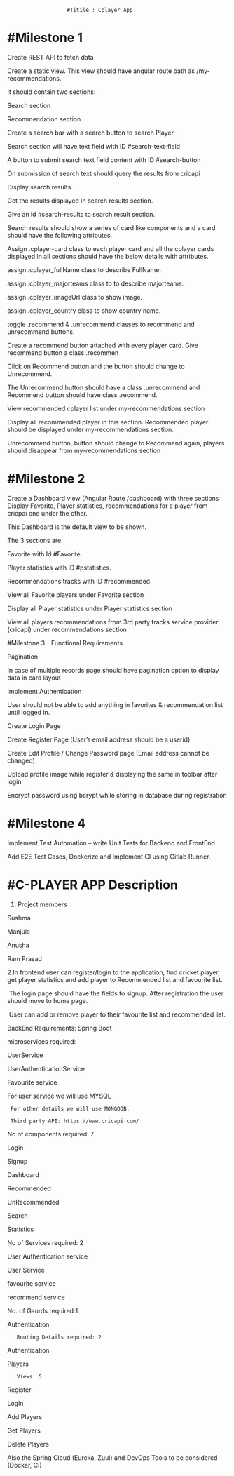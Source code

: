                        #Titile : Cplayer App


#Milestone 1
===============

Create REST API to fetch data

Create a static view. This view should have angular route path as /my-recommendations.

It should contain two sections:

Search section

Recommendation section

Create a search bar with a search button to search Player.

Search section will have text field with ID #search-text-field

A button to submit search text field content with ID #search-button

On submission of search text should query the results from cricapi

Display search results.

Get the results displayed in search results section.

Give an id #search-results to search result section.

Search results should show a series of card like components and a card should have the following attributes.

Assign .cplayer-card class to each player card and all the cplayer cards displayed in all sections should have the below details with attributes.

assign .cplayer_fullName class to describe FullName.

assign .cplayer_majorteams class to to describe majorteams.

assign .cplayer_imageUrl class to show image.

assign .cplayer_country class to show country name.

toggle .recommend & .unrecommend classes to recommend and unrecommend buttons.

Create a recommend button attached with every player card. Give recommend button a class .recommen

Click on Recommend button and the button should change to Unrecommend.

The Unrecommend button should have a class .unrecommend and Recommend button should have class .recommend.

View recommended cplayer list under my-recommendations section

Display all recommended player in this section. Recommended player should be displayed under my-recommendations section.

Unrecommend button, button should change to Recommend again, players should disappear from my-recommendations section


#Milestone 2
=============


Create a Dashboard view (Angular Route /dashboard) with three sections Display Favorite, Player statistics, recommendations for a player from cricpai one under the other.

This Dashboard is the default view to be shown.

The 3 sections are:

Favorite with Id #Favorite.

Player statistics with ID #pstatistics.

Recommendations tracks with ID #recommended

View all Favorite players under Favorite section

Display all Player statistics under Player statistics section

View all players recommendations from 3rd party tracks service provider (cricapi) under recommendations section

#Milestone 3 - Functional Requirements

Pagination

In case of multiple records page should have pagination option to display data in card layout

Implement Authentication

User should not be able to add anything in favorites & recommendation list until logged in.

Create Login Page

Create Register Page (User’s email address should be a userid)

Create Edit Profile / Change Password page (Email address cannot be changed)

Upload profile image while register & displaying the same in toolbar after login

Encrypt password using bcrypt while storing in database during registration


#Milestone 4
==================


Implement Test Automation – write Unit Tests for Backend and FrontEnd.

Add E2E Test Cases, Dockerize and Implement CI using Gitlab Runner.




#C-PLAYER APP Description
=========================

1. Project members

Sushma 

Manjula 

Anusha

Ram Prasad


2.In frontend user can register/login to the application, find cricket player, get player statistics and add player to Recommended list and favourite list.

 The login page should have the fields to signup. After registration the user should move to home page.

 User can add or remove player to their favourite list and recommended list.


BackEnd Requirements: Spring Boot

microservices  required:

UserService

UserAuthenticationService

Favourite service

For user service we will use MYSQL

     For other details we will use MONGODB.

     Third party API: https://www.cricapi.com/

No of components required: 7

Login

Signup

Dashboard

Recommended

UnRecommended

Search

Statistics


No of Services required: 2

User Authentication service

 User Service

favourite service

recommend service

No. of Gaurds required:1

Authentication

       Routing Details required: 2

Authentication

Players

       Views: 5

Register

Login

Add Players

Get Players

Delete Players

Also the Spring Cloud (Eureka, Zuul) and DevOps Tools to be considered (Docker, CI)

  
